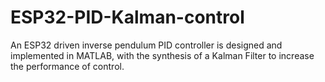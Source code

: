 # ESP32-PID-Kalman-control
An ESP32 driven inverse pendulum PID controller is designed and implemented in MATLAB, with the synthesis of a Kalman Filter to increase the performance of control.
